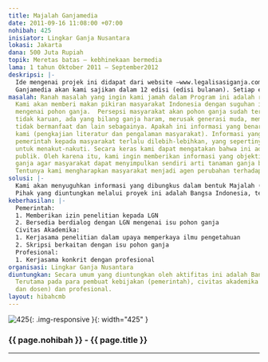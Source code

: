 ```yaml
---
title: Majalah Ganjamedia
date: 2011-09-16 11:08:00 +07:00
nohibah: 425
inisiator: Lingkar Ganja Nusantara
lokasi: Jakarta
dana: 500 Juta Rupiah
topik: Meretas batas – kebhinekaan bermedia
lama: 1 tahun Oktober 2011 – September2012
deskripsi: |-
  Ide mengenai projek ini didapat dari website –www.legalisasiganja.com- yang tengah kita jalani. Website ini tentunya hanya dapat mengapai masyarakat yang menggunakan internet, namun tidak dapat menjangkau masyarakat yang tidak memiliki akses internet. Oleh karena itu, kami ingin membuat media cetak -Ganjamedia- untuk memenuhi kebutuhan tersebut.
  Ganjamedia akan kami sajikan dalam 12 edisi (edisi bulanan). Setiap edisi memiliki perspektif tersendiri dalam membahas pemanfaatan pohon ganja khususnya untuk bangsa Indonesia
masalah: Ranah masalah yang ingin kami jamah dalam Program ini adalah ranah kognisi.
  Kami akan memberi makan pikiran masyarakat Indonesia dengan suguhan informasi objektif
  mengenai pohon ganja.  Persepsi masyarakat akan pohon ganja sudah terbolak-balik
  tidak karuan, ada yang bilang ganja haram, merusak generasi muda, membunuh, kriminal,
  tidak bermanfaat dan lain sebagainya. Apakah ini informasi yang benar? Tidak menurut
  kami (pengkajian literatur dan pengalaman masyarakat). Informasi yang diberikan
  pemerintah kepada masyarakat terlalu dilebih-lebihkan, yang sepertinya bertujuan
  untuk menakut-nakuti. Secara keras kami dapat mengatakan bahwa ini adalah kebohongan
  publik. Oleh karena itu, kami ingin memberikan informasi yang objektif seputar tanaman
  ganja agar masyarakat dapat menyimpulkan sendiri arti tanaman ganja bagi mereka.
  Tentunya kami mengharapkan masyarakat menjadi agen perubahan terhadap isu ini..
solusi: |-
  Kami akan menyuguhkan informasi yang dibungkus dalam bentuk Majalah (Ganjamedia) dengan tampilan semenarik mungkin, full color, dicetak di atas kertas yang berkualitas baik, sehingga menarik untuk dibaca dan dikoleksi. Kami yakin bahwa majalah ini paling tidak akanmenggoyah keyakinan seseorang mengenai tanaman ganja yang akhirnya dapat membangkitkan rasa ingin tahu terhadap isu ini. Tidak bisa dipungkiri bahwa sudah menjadi tanggung jawab kami untuk selalu memberi informasi-informasi yang dapat menjawab keingintahuan masyarakat. Dengan jalannya proses melaparkan keingintahuan masyarakat dan menyuguhkan hidangan informasi baru, kami yakin perlahan-lahan masyarakat akan memahami potensi maupun bahaya sesungguhnya dari pohon ganja.
  Pihak yang diuntungkan melalui proyek ini adalah Bangsa Indonesia, terutama pada para pembuat kebijakan (pemerintah), civitas akademika (mahasiswa dan dosen) dan profesional.
keberhasilan: |-
  Pemerintah:
  1. Memberikan izin penelitian kepada LGN
  2. Bersedia berdialog dengan LGN mengenai isu pohon ganja
  Civitas Akademika:
  1. Kerjasama penelitian dalam upaya memperkaya ilmu pengetahuan
  2. Skripsi berkaitan dengan isu pohon ganja
  Profesional:
  1. Kerjasama konkrit dengan profesional
organisasi: Lingkar Ganja Nusantara
diuntungkan: Secara umum yang diuntungkan oleh aktifitas ini adalah Bangsa Indonesia.
  Terutama pada para pembuat kebijakan (pemerintah), civitas akademika (mahasiswa
  dan dosen) dan profesional.
layout: hibahcmb
---
```


![425](/static/img/hibahcmb/425.png){: .img-responsive }{: width="425" }

### {{ page.nohibah }} - {{ page.title }}

---
